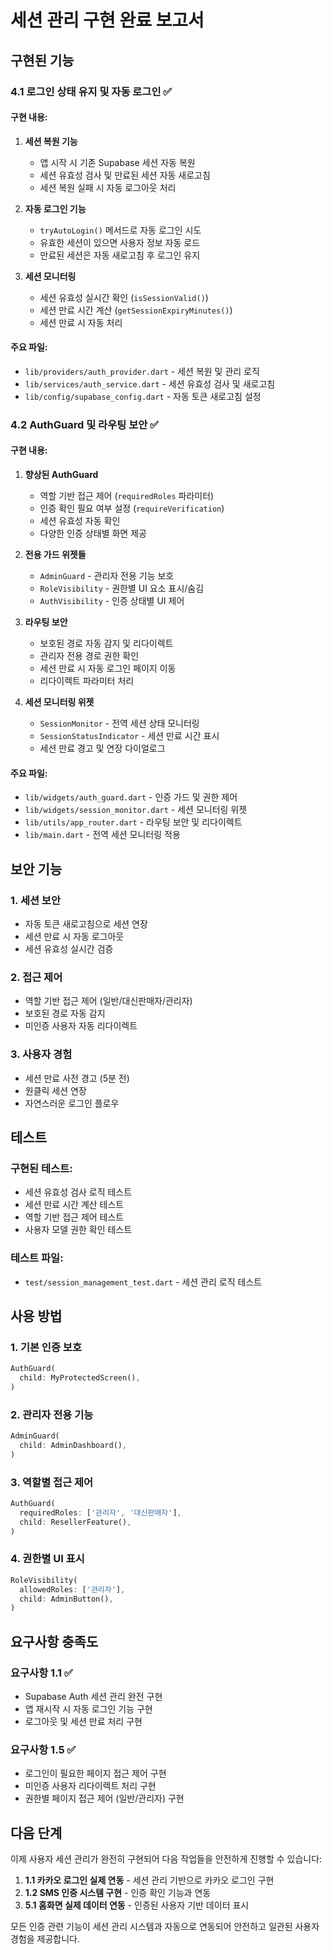 # 세션 관리 구현 완료 보고서

## 구현된 기능

### 4.1 로그인 상태 유지 및 자동 로그인 ✅

#### 구현 내용:
1. **세션 복원 기능**
   - 앱 시작 시 기존 Supabase 세션 자동 복원
   - 세션 유효성 검사 및 만료된 세션 자동 새로고침
   - 세션 복원 실패 시 자동 로그아웃 처리

2. **자동 로그인 기능**
   - `tryAutoLogin()` 메서드로 자동 로그인 시도
   - 유효한 세션이 있으면 사용자 정보 자동 로드
   - 만료된 세션은 자동 새로고침 후 로그인 유지

3. **세션 모니터링**
   - 세션 유효성 실시간 확인 (`isSessionValid()`)
   - 세션 만료 시간 계산 (`getSessionExpiryMinutes()`)
   - 세션 만료 시 자동 처리

#### 주요 파일:
- `lib/providers/auth_provider.dart` - 세션 복원 및 관리 로직
- `lib/services/auth_service.dart` - 세션 유효성 검사 및 새로고침
- `lib/config/supabase_config.dart` - 자동 토큰 새로고침 설정

### 4.2 AuthGuard 및 라우팅 보안 ✅

#### 구현 내용:
1. **향상된 AuthGuard**
   - 역할 기반 접근 제어 (`requiredRoles` 파라미터)
   - 인증 확인 필요 여부 설정 (`requireVerification`)
   - 세션 유효성 자동 확인
   - 다양한 인증 상태별 화면 제공

2. **전용 가드 위젯들**
   - `AdminGuard` - 관리자 전용 기능 보호
   - `RoleVisibility` - 권한별 UI 요소 표시/숨김
   - `AuthVisibility` - 인증 상태별 UI 제어

3. **라우팅 보안**
   - 보호된 경로 자동 감지 및 리다이렉트
   - 관리자 전용 경로 권한 확인
   - 세션 만료 시 자동 로그인 페이지 이동
   - 리다이렉트 파라미터 처리

4. **세션 모니터링 위젯**
   - `SessionMonitor` - 전역 세션 상태 모니터링
   - `SessionStatusIndicator` - 세션 만료 시간 표시
   - 세션 만료 경고 및 연장 다이얼로그

#### 주요 파일:
- `lib/widgets/auth_guard.dart` - 인증 가드 및 권한 제어
- `lib/widgets/session_monitor.dart` - 세션 모니터링 위젯
- `lib/utils/app_router.dart` - 라우팅 보안 및 리다이렉트
- `lib/main.dart` - 전역 세션 모니터링 적용

## 보안 기능

### 1. 세션 보안
- 자동 토큰 새로고침으로 세션 연장
- 세션 만료 시 자동 로그아웃
- 세션 유효성 실시간 검증

### 2. 접근 제어
- 역할 기반 접근 제어 (일반/대신판매자/관리자)
- 보호된 경로 자동 감지
- 미인증 사용자 자동 리다이렉트

### 3. 사용자 경험
- 세션 만료 사전 경고 (5분 전)
- 원클릭 세션 연장
- 자연스러운 로그인 플로우

## 테스트

### 구현된 테스트:
- 세션 유효성 검사 로직 테스트
- 세션 만료 시간 계산 테스트
- 역할 기반 접근 제어 테스트
- 사용자 모델 권한 확인 테스트

### 테스트 파일:
- `test/session_management_test.dart` - 세션 관리 로직 테스트

## 사용 방법

### 1. 기본 인증 보호
```dart
AuthGuard(
  child: MyProtectedScreen(),
)
```

### 2. 관리자 전용 기능
```dart
AdminGuard(
  child: AdminDashboard(),
)
```

### 3. 역할별 접근 제어
```dart
AuthGuard(
  requiredRoles: ['관리자', '대신판매자'],
  child: ResellerFeature(),
)
```

### 4. 권한별 UI 표시
```dart
RoleVisibility(
  allowedRoles: ['관리자'],
  child: AdminButton(),
)
```

## 요구사항 충족도

### 요구사항 1.1 ✅
- Supabase Auth 세션 관리 완전 구현
- 앱 재시작 시 자동 로그인 기능 구현
- 로그아웃 및 세션 만료 처리 구현

### 요구사항 1.5 ✅
- 로그인이 필요한 페이지 접근 제어 구현
- 미인증 사용자 리다이렉트 처리 구현
- 권한별 페이지 접근 제어 (일반/관리자) 구현

## 다음 단계

이제 사용자 세션 관리가 완전히 구현되어 다음 작업들을 안전하게 진행할 수 있습니다:

1. **1.1 카카오 로그인 실제 연동** - 세션 관리 기반으로 카카오 로그인 구현
2. **1.2 SMS 인증 시스템 구현** - 인증 확인 기능과 연동
3. **5.1 홈화면 실제 데이터 연동** - 인증된 사용자 기반 데이터 표시

모든 인증 관련 기능이 세션 관리 시스템과 자동으로 연동되어 안전하고 일관된 사용자 경험을 제공합니다.